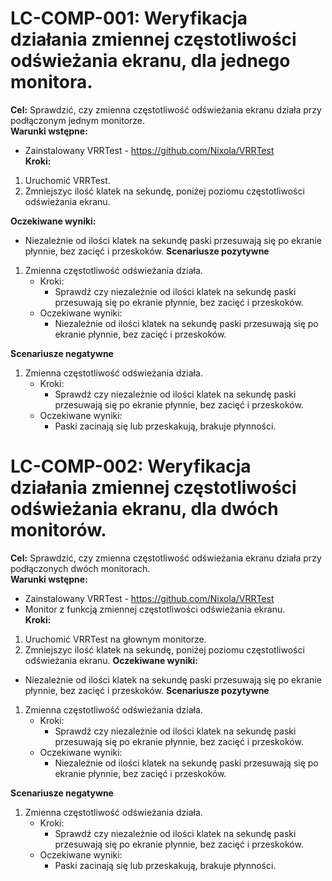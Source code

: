 # LC-COMP-001: Weryfikacja działania zmiennej częstotliwości odświeżania ekranu, dla jednego monitora.
**Cel:** Sprawdzić, czy zmienna częstotliwość odświeżania ekranu działa przy podłączonym jednym monitorze.   
**Warunki wstępne:**
- Zainstalowany VRRTest - https://github.com/Nixola/VRRTest   
**Kroki:**
1. Uruchomić VRRTest.
2. Zmniejszyc ilość klatek na sekundę, poniżej poziomu częstotliwości odświeżania ekranu.

**Oczekiwane wyniki:**
- Niezależnie od ilości klatek na sekundę paski przesuwają się po ekranie płynnie, bez zacięć i przeskoków.
**Scenariusze pozytywne**
1. Zmienna częstotliwość odświeżania działa.   
    - Kroki:   
        - Sprawdź czy niezależnie od ilości klatek na sekundę paski przesuwają się po ekranie płynnie, bez zacięć i przeskoków.  
    - Oczekiwane wyniki:   
        -  Niezależnie od ilości klatek na sekundę paski przesuwają się po ekranie płynnie, bez zacięć i przeskoków.

**Scenariusze negatywne**
1. Zmienna częstotliwość odświeżania działa.   
    - Kroki:   
        - Sprawdź czy niezależnie od ilości klatek na sekundę paski przesuwają się po ekranie płynnie, bez zacięć i przeskoków.  
    - Oczekiwane wyniki:   
        -  Paski zacinają się lub przeskakują, brakuje płynności.

# LC-COMP-002: Weryfikacja działania zmiennej częstotliwości odświeżania ekranu, dla dwóch monitorów.
**Cel:** Sprawdzić, czy zmienna częstotliwość odświeżania ekranu działa przy podłączonych dwóch monitorach.   
**Warunki wstępne:**
- Zainstalowany VRRTest - https://github.com/Nixola/VRRTest
- Monitor z funkcją zmiennej częstotliwości odświeżania ekranu.   
**Kroki:**
1. Uruchomić VRRTest na głownym monitorze.
2. Zmniejszyc ilość klatek na sekundę, poniżej poziomu częstotliwości odświeżania ekranu.
**Oczekiwane wyniki:**
- Niezależnie od ilości klatek na sekundę paski przesuwają się po ekranie płynnie, bez zacięć i przeskoków.
**Scenariusze pozytywne**
1. Zmienna częstotliwość odświeżania działa.   
    - Kroki:   
        - Sprawdź czy niezależnie od ilości klatek na sekundę paski przesuwają się po ekranie płynnie, bez zacięć i przeskoków.  
    - Oczekiwane wyniki:   
        -  Niezależnie od ilości klatek na sekundę paski przesuwają się po ekranie płynnie, bez zacięć i przeskoków.

**Scenariusze negatywne**
1. Zmienna częstotliwość odświeżania działa.   
    - Kroki:   
        - Sprawdź czy niezależnie od ilości klatek na sekundę paski przesuwają się po ekranie płynnie, bez zacięć i przeskoków.  
    - Oczekiwane wyniki:   
        -  Paski zacinają się lub przeskakują, brakuje płynności.
